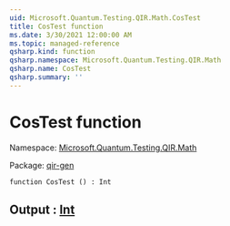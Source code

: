 ```yaml
---
uid: Microsoft.Quantum.Testing.QIR.Math.CosTest
title: CosTest function
ms.date: 3/30/2021 12:00:00 AM
ms.topic: managed-reference
qsharp.kind: function
qsharp.namespace: Microsoft.Quantum.Testing.QIR.Math
qsharp.name: CosTest
qsharp.summary: ''
---
```


# CosTest function

Namespace: [Microsoft.Quantum.Testing.QIR.Math](xref:Microsoft.Quantum.Testing.QIR.Math)

Package: [qir-gen](https://nuget.org/packages/qir-gen)




```qsharp
function CosTest () : Int
```


## Output : [Int](xref:microsoft.quantum.lang-ref.int)

